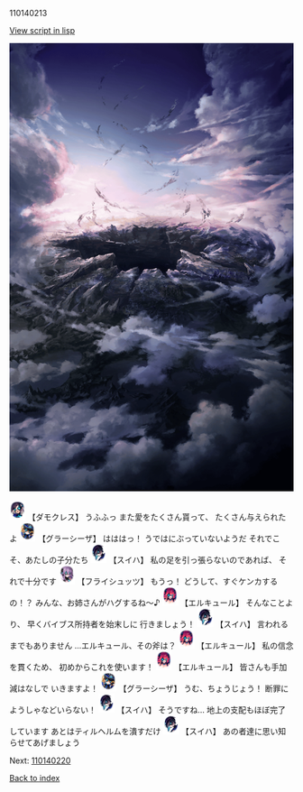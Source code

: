 110140213

[View script in lisp](../scripts/110140213.txt)

![101_hole.png](../images/backgrounds/101_hole.png)

<img src="../images/units/3103519.png" alt="3103519.png" height="34"/>
【ダモクレス】
うふふっ
また愛をたくさん貰って、
たくさん与えられたよ

<img src="../images/units/3302619.png" alt="3302619.png" height="34"/>
【グラーシーザ】
はははっ！
うではにぶっていないようだ
それでこそ、あたしの子分たち

<img src="../images/units/3401719.png" alt="3401719.png" height="34"/>
【スイハ】
私の足を引っ張らないのであれば、
それで十分です

<img src="../images/units/3502719.png" alt="3502719.png" height="34"/>
【フライシュッツ】
もうっ！
どうして、すぐケンカするの！？
みんな、お姉さんがハグするね～♪

<img src="../images/units/3202519.png" alt="3202519.png" height="34"/>
【エルキュール】
そんなことより、
早くバイブス所持者を始末しに
行きましょう！

<img src="../images/units/3401719.png" alt="3401719.png" height="34"/>
【スイハ】
言われるまでもありません
…エルキュール、その斧は？

<img src="../images/units/3202519.png" alt="3202519.png" height="34"/>
【エルキュール】
私の信念を貫くため、
初めからこれを使います！

<img src="../images/units/3202519.png" alt="3202519.png" height="34"/>
【エルキュール】
皆さんも手加減はなしで
いきますよ！

<img src="../images/units/3302619.png" alt="3302619.png" height="34"/>
【グラーシーザ】
うむ、ちょうじょう！
断罪にようしゃなどいらない！

<img src="../images/units/3401719.png" alt="3401719.png" height="34"/>
【スイハ】
そうですね…
地上の支配もほぼ完了しています
あとはティルヘルムを潰すだけ

<img src="../images/units/3401719.png" alt="3401719.png" height="34"/>
【スイハ】
あの者達に思い知らせてあげましょう

Next: [110140220](110140220.md)

[Back to index](index.md)

